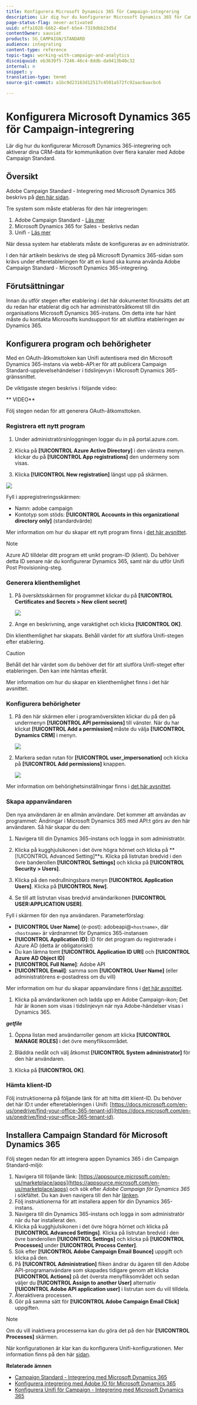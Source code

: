 ```yaml
---
title: Konfigurera Microsoft Dynamics 365 för Campaign-integrering
description: Lär dig hur du konfigurerar Microsoft Dynamics 365 för Campaign-integrering.
page-status-flag: never-activated
uuid: effa1028-66b2-4bef-b5e4-7319dbb23d5d
contentOwner: sauviat
products: SG_CAMPAIGN/STANDARD
audience: integrating
content-type: reference
topic-tags: working-with-campaign-and-analytics
discoiquuid: eb3639f5-7246-46c4-8ddb-da9413b40c32
internal: n
snippet: y
translation-type: tm+mt
source-git-commit: a1bc9d23163d12517c4501a572fc92aac6aacbc6

---
```



# Konfigurera Microsoft Dynamics 365 för Campaign-integrering

Lär dig hur du konfigurerar Microsoft Dynamics 365-integrering och aktiverar dina CRM-data för kommunikation över flera kanaler med Adobe Campaign Standard.

## Översikt

Adobe Campaign Standard - Integrering med Microsoft Dynamics 365 beskrivs på [den här sidan](../../integrating/using/working-with-campaign-standard-and-microsoft-dynamics-365.md).

Tre system som måste etableras för den här integreringen:

1. Adobe Campaign Standard - [Läs mer](../../integrating/using/configure-adobe-io-for-ms-dynamic.md)
1. Microsoft Dynamics 365 for Sales - beskrivs nedan
1. Unifi - [Läs mer](../../integrating/using/configure-unifi-for-microsoft-dynamics-365-integration.md)

När dessa system har etablerats måste de konfigureras av en administratör.

I den här artikeln beskrivs de steg på Microsoft Dynamics 365-sidan som krävs under efteretableringen för att en kund ska kunna använda Adobe Campaign Standard - Microsoft Dynamics 365-integrering.

## Förutsättningar

Innan du utför stegen efter etablering i det här dokumentet förutsätts det att du redan har etablerat dig och har administratörsåtkomst till din organisations Microsoft Dynamics 365-instans.  Om detta inte har hänt måste du kontakta Microsofts kundsupport för att slutföra etableringen av Dynamics 365.

## Konfigurera program och behörigheter

Med en OAuth-åtkomsttoken kan Unifi autentisera med din Microsoft Dynamics 365-instans via webb-API:er för att publicera Campaign Standard-upplevelsehändelser i tidslinjevyn i Microsoft Dynamics 365-gränssnittet.

De viktigaste stegen beskrivs i följande video:

** VIDEO**

Följ stegen nedan för att generera OAuth-åtkomsttoken.

### Registrera ett nytt program

1. Under administratörsinloggningen loggar du in på portal.azure.com.

1. Klicka på **[!UICONTROL Azure Active Directory]** i den vänstra menyn. klickar du på **[!UICONTROL App registrations]** den undermeny som visas.

1. Klicka **[!UICONTROL New registration]** längst upp på skärmen.

![](assets/MSdynACSIntegration-7.png)

Fyll i appregistreringsskärmen:

* Namn: adobe campaign
* Kontotyp som stöds: **[!UICONTROL Accounts in this organizational directory only]** (standardvärde)

Mer information om hur du skapar ett nytt program finns i [det här avsnittet](https://docs.microsoft.com/en-us/azure/active-directory/develop/quickstart-register-app).

>[!NOTE]
>
>Azure AD tilldelar ditt program ett unikt program-ID (klient). Du behöver detta ID senare när du konfigurerar Dynamics 365, samt när du utför Unifi Post Provisioning-steg.

### Generera klienthemlighet

1. På översiktsskärmen för programmet klickar du på **[!UICONTROL Certificates and Secrets > New client secret]**

   ![](assets/MSdynACSIntegration-8.png)

1. Ange en beskrivning, ange varaktighet och klicka **[!UICONTROL OK]**.

Din klienthemlighet har skapats.  Behåll värdet för att slutföra Unifi-stegen efter etablering.

>[!CAUTION]
>
>Behåll det här värdet som du behöver det för att slutföra Unifi-steget efter etableringen. Den kan inte hämtas efteråt.

Mer information om hur du skapar en klienthemlighet finns i det här avsnittet.

### Konfigurera behörigheter

1. På den här skärmen eller i programöversikten klickar du på den på undermenyn **[!UICONTROL API permissions]** till vänster.  När du har klickat **[!UICONTROL Add a permission]** måste du välja **[!UICONTROL Dynamics CRM]** i menyn.

   ![](assets/MSdynACSIntegration-9.png)

1. Markera sedan rutan för **[!UICONTROL user_impersonation]** och klicka på **[!UICONTROL Add permissions]** knappen.

   ![](assets/MSdynACSIntegration-10.png)

Mer information om behörighetsinställningar finns i [det här avsnittet](https://docs.microsoft.com/en-us/azure/active-directory/develop/quickstart-configure-app-access-web-apis#add-permissions-to-access-web-apis).

### Skapa appanvändaren

Den nya användaren är en allmän användare. Det kommer att användas av programmet: Ändringar i Microsoft Dynamics 365 med API:t görs av den här användaren. Så här skapar du den:

1. Navigera till din Dynamics 365-instans och logga in som administratör.

1. Klicka på kugghjulsikonen i det övre högra hörnet och klicka på **[!UICONTROL Advanced Setting]**s. Klicka på listrutan bredvid i den övre banderollen **[!UICONTROL Settings]** och klicka på **[!UICONTROL Security > Users]**.

1. Klicka på den nedrullningsbara menyn **[!UICONTROL Application Users]**. Klicka på **[!UICONTROL New]**.

1. Se till att listrutan visas bredvid användarikonen **[!UICONTROL USER:APPLICATION USER]**.

Fyll i skärmen för den nya användaren.  Parameterförslag:

* **[!UICONTROL User Name]** (e-post): adobeapi@`<hostname>`, där `<hostname>` är värdnamnet för Dynamics 365-instansen
* **[!UICONTROL Application ID]**: ID för det program du registrerade i Azure AD (detta är obligatoriskt)
* Du kan lämna tomt **[!UICONTROL Application ID URI]** och **[!UICONTROL Azure AD Object ID]**
* **[!UICONTROL Full Name]**: Adobe API
* **[!UICONTROL Email]**: samma som **[!UICONTROL User Name]** (eller administratörens e-postadress om du vill)

Mer information om hur du skapar appanvändare finns i [det här avsnittet](https://docs.microsoft.com/en-gb/power-platform/admin/create-users-assign-online-security-roles#create-an-application-user).

1. Klicka på användarikonen och ladda upp en Adobe Campaign-ikon; Det här är ikonen som visas i tidslinjevyn när nya Adobe-händelser visas i Dynamics 365.

***getfile***

1. Öppna listan med användarroller genom att klicka **[!UICONTROL MANAGE ROLES]** i det övre menyfliksområdet.

1. Bläddra nedåt och välj åtkomst **[!UICONTROL System administrator]** för den här användaren.

1. Klicka på **[!UICONTROL OK]**.

### Hämta klient-ID

Följ instruktionerna på följande länk för att hitta ditt klient-ID.  Du behöver det här ID:t under efteretableringen i Unifi: [https://docs.microsoft.com/en-us/onedrive/find-your-office-365-tenant-id](https://docs.microsoft.com/en-us/onedrive/find-your-office-365-tenant-id).

## Installera Campaign Standard för Microsoft Dynamics 365

Följ stegen nedan för att integrera appen Dynamics 365 i din Campaign Standard-miljö:

1. Navigera till följande länk: [https://appsource.microsoft.com/en-us/marketplace/apps](https://appsource.microsoft.com/en-us/marketplace/apps) och sök efter _Adobe Campaign för Dynamics 365_ i sökfältet.
Du kan även navigera till den här [länken](https://appsource.microsoft.com/en-us/product/dynamics-365/adobecampaign.re4snj-a4n7-5t6y-a14br-d5d1b?flightCodes=adobesignhide&tab=Overview).
1. Följ instruktionerna för att installera appen för din Dynamics 365-instans.
1. Navigera till din Dynamics 365-instans och logga in som administratör när du har installerat den.
1. Klicka på kugghjulsikonen i det övre högra hörnet och klicka på **[!UICONTROL Advanced Settings]**. Klicka på listrutan bredvid i den övre banderollen **[!UICONTROL Settings]** och klicka på **[!UICONTROL Processes]** under **[!UICONTROL Process Center]**.
1. Sök efter **[!UICONTROL Adobe Campaign Email Bounce]** uppgift och klicka på den.
1. På **[!UICONTROL Administration]** fliken ändrar du ägaren till den Adobe API-programanvändare som skapades tidigare genom att klicka **[!UICONTROL Actions]** på det översta menyfliksområdet och sedan väljer du **[!UICONTROL Assign to another User]** alternativ **[!UICONTROL Adobe API application user]** i listrutan som du vill tilldela.
1. Återaktivera processen.
1. Gör på samma sätt för **[!UICONTROL Adobe Campaign Email Click]** uppgiften.

>[!NOTE]
>
>Om du vill inaktivera processerna kan du göra det på den här **[!UICONTROL Processes]** skärmen.

När konfigurationen är klar kan du konfigurera Unifi-konfigurationen. Mer information finns på den här [sidan](../../integrating/using/working-with-campaign-standard-and-microsoft-dynamics-365.md).

**Relaterade ämnen**

* [Campaign Standard - Integrering med Microsoft Dynamics 365](../../integrating/using/working-with-campaign-standard-and-microsoft-dynamics-365.md)
* [Konfigurera integrering med Adobe IO för Microsoft Dynamics 365](../../integrating/using/configure-adobe-io-for-ms-dynamic.md)
* [Konfigurera Unifi för Campaign - Integrering med Microsoft Dynamics 365](../../integrating/using/configure-unifi-for-microsoft-dynamics-365-integration.md)
